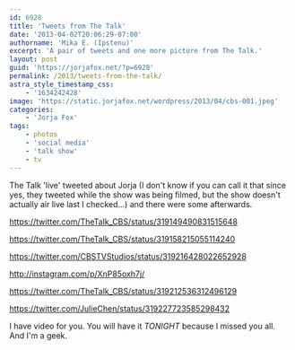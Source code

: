 ```yaml
---
id: 6928
title: 'Tweets from The Talk'
date: '2013-04-02T20:06:29-07:00'
authorname: 'Mika E. (Ipstenu)'
excerpt: 'A pair of tweets and one more picture from The Talk.'
layout: post
guid: 'https://jorjafox.net/?p=6928'
permalink: /2013/tweets-from-the-talk/
astra_style_timestamp_css:
    - '1634242428'
image: 'https://static.jorjafox.net/wordpress/2013/04/cbs-001.jpeg'
categories:
    - 'Jorja Fox'
tags:
    - photos
    - 'social media'
    - 'talk show'
    - tv
---
```


The Talk 'live' tweeted about Jorja (I don't know if you can call it that since yes, they tweeted while the show was being filmed, but the show doesn't actually air live last I checked...) and there were some afterwards.

https://twitter.com/TheTalk_CBS/status/319149490831515648

https://twitter.com/TheTalk_CBS/status/319158215055114240

https://twitter.com/CBSTVStudios/status/319216428022652928

http://instagram.com/p/XnP85oxh7j/

https://twitter.com/TheTalk_CBS/status/319212536312496129

https://twitter.com/JulieChen/status/319227723585298432

I have video for you. You will have it _TONIGHT_ because I missed you all. And I'm a geek.
